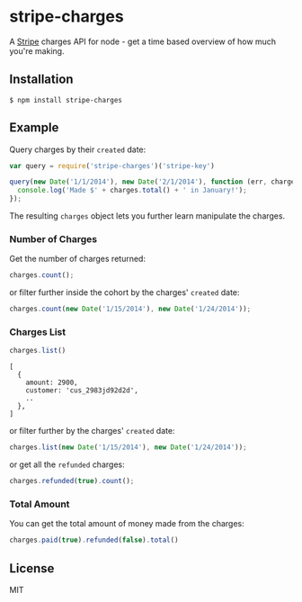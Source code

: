 
# stripe-charges

  A [Stripe](https://stripe.com) charges API for node  - get a time based overview of how much you're making.

## Installation

    $ npm install stripe-charges

## Example

Query charges by their `created` date:

```js
var query = require('stripe-charges')('stripe-key')

query(new Date('1/1/2014'), new Date('2/1/2014'), function (err, charges) {
  console.log('Made $' + charges.total() + ' in January!');
});
```

The resulting `charges` object lets you further learn manipulate the charges.

### Number of Charges

Get the number of charges returned:

```js
charges.count();
```

or filter further inside the cohort by the charges' `created` date:

```js
charges.count(new Date('1/15/2014'), new Date('1/24/2014'));
```

### Charges List

```js
charges.list()
```
```
[
  {
    amount: 2900,
    customer: 'cus_2983jd92d2d',
    ..
  },
]
```

or filter further by the charges' `created` date:

```js
charges.list(new Date('1/15/2014'), new Date('1/24/2014'));
```

or get all the `refunded` charges:

```js
charges.refunded(true).count();
```

### Total Amount

You can get the total amount of money made from the charges:

```js
charges.paid(true).refunded(false).total()
```

## License

MIT